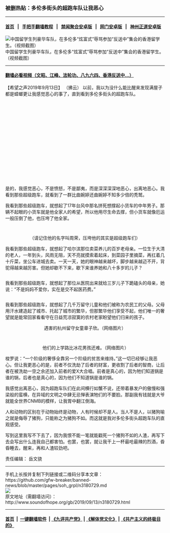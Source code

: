### 被删热贴：多伦多街头的超跑车队让我恶心
------------------------

#### [首页](https://github.com/gfw-breaker/banned-news/blob/master/README.md) &nbsp;&nbsp;|&nbsp;&nbsp; [手把手翻墙教程](https://github.com/gfw-breaker/guides/wiki) &nbsp;&nbsp;|&nbsp;&nbsp; [禁闻聚合安卓版](https://github.com/gfw-breaker/bn-android) &nbsp;&nbsp;|&nbsp;&nbsp; [网门安卓版](https://github.com/oGate2/oGate) &nbsp;&nbsp;|&nbsp;&nbsp; [神州正道安卓版](https://github.com/SzzdOgate/update) 



<div class="zhidingtu">
 <div class="ar-wrap-3x2">
  <img alt="中国留学生列豪华车队，在多伦多“炫富式”辱骂参加“反送中”集会的香港留学生。（视频截图）" class="ar-wrap-inside-fill" src="http://img.soundofhope.org/2019/09/p2498011a784050739-ss-800x533-600x400.jpg"/>
 </div>
 <div class="caption">
  中国留学生列豪华车队，在多伦多“炫富式”辱骂参加“反送中”集会的香港留学生。（视频截图）
 </div>
</div>
<hr/>


#### [翻墙必看视频（文昭、江峰、法轮功、八九六四、香港反送中...）](https://github.com/gfw-breaker/banned-news/blob/master/pages/links.md)

<div class="content">
 <p>
  <span class="content-info-date">
   【希望之声2019年9月13日】
  </span>
  <span class="content-info-type">
   （拂云）
  </span>
  以前，我以为没什么能比醒来发现满屋子都是蟑螂更让我感觉恶心的事了，直到看到多伦多街头的超跑车队。
 </p>
 <div class="widget ad-300x250 ad-ecf">
  <!-- ZW30 Post Embed 300x250 1 -->
  <ins class="adsbygoogle" data-ad-client="ca-pub-1519518652909441" data-ad-slot="9768754376" style="display:inline-block;width:300px;height:250px">
  </ins>
 </div>
 <p>
  是的，我感觉恶心，不是愤怒，不是鄙夷，而是深深深深地恶心，出离地恶心。我看到那些超级跑车，就看到了一群比曲婉婷还曲婉婷不知多少倍的秃鹫。
 </p>
 <p>
  我看到那些超级跑车，就想起了17年台风中那名拼死想撑起小货车的中年男子。那辆不起眼的小货车就是他全家人的希望，所以他用尽生命去撑，但小货车就像厄运一般压倒了他，也压垮了他全家。
 </p>
 <p style="text-align: center;">
  <img alt="" class="alignnone size-full wp-image-3180834" src="http://img.soundofhope.org/2019/09/20190912-15683308298471.gif"/>
 </p>
 <p style="text-align: center;">
  <img alt="" class="alignnone size-medium wp-image-3180804" src="http://img.soundofhope.org/2019/09/20190912-15683308291375-600x109.jpg" srcset="http://img.soundofhope.org/2019/09/20190912-15683308291375-600x109.jpg 600w, http://img.soundofhope.org/2019/09/20190912-15683308291375-768x140.jpg 768w, http://img.soundofhope.org/2019/09/20190912-15683308291375-180x33.jpg 180w, http://img.soundofhope.org/2019/09/20190912-15683308291375-366x67.jpg 366w, http://img.soundofhope.org/2019/09/20190912-15683308291375.jpg 836w"/>
 </p>
 <p style="text-align: center;">
  （请记住他的名字叫周荣，压垮他的其实是超级跑车们）
 </p>
 <p>
  我看到那些超级跑车，就想起了哈尔滨那位卖菜养儿的百岁老母亲。一位生于大清的老人，一年到头，风雨无阻，天不亮就摸索着起床，到菜园子里摘菜，再扛着几十斤菜，坐公车进城去卖。一天一天，她的眼神越来越坏，脚步越来越迈不开，背驼得越来越厉害。但她却歇不下来，歇下来谁养她和八十多岁的儿子？
 </p>
 <p style="text-align: center;">
  <img alt="" class="alignnone size-full wp-image-3180798" src="http://img.soundofhope.org/2019/09/20190912-15683308299155.jpg" srcset="http://img.soundofhope.org/2019/09/20190912-15683308299155.jpg 427w, http://img.soundofhope.org/2019/09/20190912-15683308299155-180x93.jpg 180w, http://img.soundofhope.org/2019/09/20190912-15683308299155-366x189.jpg 366w"/>
 </p>
 <p>
  我看到那些超级跑车，就想起了那位从医院出来就给三岁儿子下跪磕头的母亲，她说：“不是妈妈不爱你，实在是交不起医药费。”
 </p>
 <p style="text-align: center;">
  <img alt="" class="alignnone size-full wp-image-3180810" src="http://img.soundofhope.org/2019/09/20190912-15683308291314.jpg" srcset="http://img.soundofhope.org/2019/09/20190912-15683308291314.jpg 580w, http://img.soundofhope.org/2019/09/20190912-15683308291314-180x152.jpg 180w, http://img.soundofhope.org/2019/09/20190912-15683308291314-366x310.jpg 366w"/>
 </p>
 <p>
  我看到那些超级跑车，就想起了几千万留守儿童和他们被称为农民工的父母。父母用汗水建造起了城市、托起了城市的繁华，但那繁华他们享受不起，他们唯一的奢望就是能常回家看看守在日益荒凉寂寞的农村老家盼望他们归来的孩子。
 </p>
 <p style="text-align: center;">
  <img alt="" class="alignnone size-full wp-image-3180813" src="http://img.soundofhope.org/2019/09/20190912-15683308292676.jpg" srcset="http://img.soundofhope.org/2019/09/20190912-15683308292676.jpg 374w, http://img.soundofhope.org/2019/09/20190912-15683308292676-180x234.jpg 180w, http://img.soundofhope.org/2019/09/20190912-15683308292676-366x477.jpg 366w"/>
  <br/>
  遇害的杭州留守女童章子欣。（网络图片）
 </p>
 <p style="text-align: center;">
  <img alt="" class="alignnone size-full wp-image-3180819" src="http://img.soundofhope.org/2019/09/20190912-15683308297375.jpg" srcset="http://img.soundofhope.org/2019/09/20190912-15683308297375.jpg 268w, http://img.soundofhope.org/2019/09/20190912-15683308297375-180x239.jpg 180w"/>
 </p>
 <p>
  <img alt="" class="size-medium wp-image-3180822 aligncenter" src="http://img.soundofhope.org/2019/09/20190912-15683308305978-600x422.jpg" srcset="http://img.soundofhope.org/2019/09/20190912-15683308305978-600x422.jpg 600w, http://img.soundofhope.org/2019/09/20190912-15683308305978-180x127.jpg 180w, http://img.soundofhope.org/2019/09/20190912-15683308305978-366x257.jpg 366w, http://img.soundofhope.org/2019/09/20190912-15683308305978.jpg 640w"/>
 </p>
 <p style="text-align: center;">
  <img alt="" class="size-medium wp-image-3180825 aligncenter" src="http://img.soundofhope.org/2019/09/20190912-15683308304766-600x399.jpg" srcset="http://img.soundofhope.org/2019/09/20190912-15683308304766-600x399.jpg 600w, http://img.soundofhope.org/2019/09/20190912-15683308304766-180x120.jpg 180w, http://img.soundofhope.org/2019/09/20190912-15683308304766-366x244.jpg 366w, http://img.soundofhope.org/2019/09/20190912-15683308304766.jpg 640w"/>
  他们的上学路比冰花男孩还难。（网络图片）
 </p>
 <p>
  梭罗说：“一个阶级的奢侈全靠另一个阶级的贫苦来维持。”这一切已经够让我恶心。但让我更恶心的是，前者不仅洗劫了后者的财富，更收割了后者的智商，让后者在被洗劫一空之余还加入前者的爱X大合唱。前者是真心的，因为牠们知道锅是谁的锅，后者也是真心的，因为他们不知道锅是谁的锅。
 </p>
 <p>
  我感觉出离恶心，因为超跑车队们在此间横行如蟹不说，还带着暴发户的傲慢和强梁般的蛮横，在异域的文明之中肆无忌惮表演牠们的不要脸。那副我有钱就是大爷就能全世界CNMB的模样，让我胃中翻江倒海。
 </p>
 <div>
 </div>
 <p>
  人和动物的区别在于动物始终是动物，人有时候却不是人。当人不是人，以猪狗喻之就是侮辱了猪狗，只能称之为猪狗不如。而这就是我对多伦多街头超跑车队的直观感受。
 </p>
 <p>
  写到这里我写不下去了，因为我恨不能一笔就能戳死一个猪狗不如的人渣，再写下去会写出什么连我自己都害怕。也罢，也罢，就让我干上一杯最呛最辣的烈酒，昏昏睡去，醒来，再和人渣较劲吧。
 </p>
 <div class="content-info-btm">
  <p class="content-info-zerenbianji">
   <span class="content-info-title">
    责任编辑：
   </span>
   <span class="content-info-content">
    岳文骁
   </span>
  </p>
 </div>
</div>

<hr/>
手机上长按并复制下列链接或二维码分享本文章：<br/>
https://github.com/gfw-breaker/banned-news/blob/master/pages/soh_grpl/n3180729.md <br/>
<a href='https://github.com/gfw-breaker/banned-news/blob/master/pages/soh_grpl/n3180729.md'><img src='https://github.com/gfw-breaker/banned-news/blob/master/pages/soh_grpl/n3180729.md.png'/></a> <br/>
原文地址（需翻墙访问）：http://www.soundofhope.org/gb/2019/09/13/n3180729.html


------------------------
#### [首页](https://github.com/gfw-breaker/banned-news/blob/master/README.md) &nbsp;|&nbsp; [一键翻墙软件](https://github.com/gfw-breaker/nogfw/blob/master/README.md) &nbsp;| [《九评共产党》](https://github.com/gfw-breaker/9ping.md/blob/master/README.md#九评之一评共产党是什么) | [《解体党文化》](https://github.com/gfw-breaker/jtdwh.md/blob/master/README.md) | [《共产主义的终极目的》](https://github.com/gfw-breaker/gczydzjmd.md/blob/master/README.md)


<img src='http://gfw-breaker.win/banned-news/pages/soh_grpl/n3180729.md' width='0px' height='0px'/>
